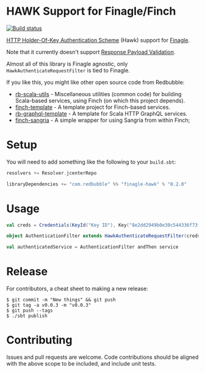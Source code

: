 # HAWK Support for Finagle/Finch

[![Build status](https://img.shields.io/travis/redbubble/finagle-hawk/master.svg)](https://travis-ci.org/redbubble/finagle-hawk)

[HTTP Holder-Of-Key Authentication Scheme](https://github.com/hueniverse/hawk) (Hawk) support for [Finagle](https://github.com/finagle/finagle).

Note that it currently doesn't support [Response Payload Validation](https://github.com/hueniverse/hawk#response-payload-validation).

Almost all of this library is Finagle agnostic, only `HawkAuthenticateRequestFilter` is tied to Finagle.

If you like this, you might like other open source code from Redbubble:

* [rb-scala-utils](https://github.com/redbubble/rb-scala-utils) - Miscellaneous utilities (common code) for building
  Scala-based services, using Finch (on which this project depends).
* [finch-template](https://github.com/redbubble/finch-template) - A template project for Finch-based services.
* [rb-graphql-template](https://github.com/redbubble/rb-graphql-template) - A template for Scala HTTP GraphQL services.
* [finch-sangria](https://github.com/redbubble/finch-sangria) - A simple wrapper for using Sangria from within Finch;

# Setup

You will need to add something like the following to your `build.sbt`:

```scala
resolvers += Resolver.jcenterRepo

libraryDependencies += "com.redbubble" %% "finagle-hawk" % "0.2.0"
```

# Usage

```scala
val creds = Credentials(KeyId("Key ID"), Key("8e2dd2949b0e30c544336f73f94e2df3"), Sha256)

object AuthenticationFilter extends HawkAuthenticateRequestFilter(creds)

val authenticatedService = AuthenticationFilter andThen service
```

# Release

For contributors, a cheat sheet to making a new release:

```shell
$ git commit -m "New things" && git push
$ git tag -a v0.0.3 -m "v0.0.3"
$ git push --tags
$ ./sbt publish
```

# Contributing

Issues and pull requests are welcome. Code contributions should be aligned with the above scope to be included, and include unit tests.

